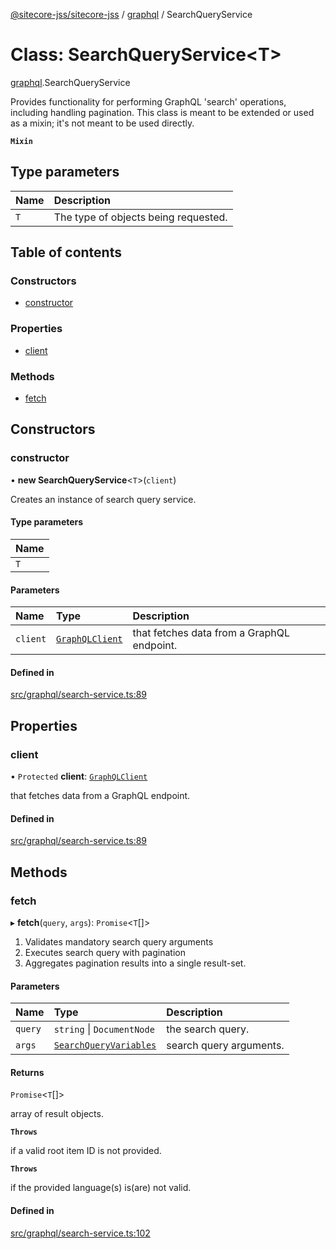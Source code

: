 [@sitecore-jss/sitecore-jss](../README.md) / [graphql](../modules/graphql.md) / SearchQueryService

# Class: SearchQueryService\<T\>

[graphql](../modules/graphql.md).SearchQueryService

Provides functionality for performing GraphQL 'search' operations, including handling pagination.
This class is meant to be extended or used as a mixin; it's not meant to be used directly.

**`Mixin`**

## Type parameters

| Name | Description |
| :------ | :------ |
| `T` | The type of objects being requested. |

## Table of contents

### Constructors

- [constructor](graphql.SearchQueryService.md#constructor)

### Properties

- [client](graphql.SearchQueryService.md#client)

### Methods

- [fetch](graphql.SearchQueryService.md#fetch)

## Constructors

### constructor

• **new SearchQueryService**\<`T`\>(`client`)

Creates an instance of search query service.

#### Type parameters

| Name |
| :------ |
| `T` |

#### Parameters

| Name | Type | Description |
| :------ | :------ | :------ |
| `client` | [`GraphQLClient`](../interfaces/index.GraphQLClient.md) | that fetches data from a GraphQL endpoint. |

#### Defined in

[src/graphql/search-service.ts:89](https://github.com/Sitecore/jss/blob/c144a055c/packages/sitecore-jss/src/graphql/search-service.ts#L89)

## Properties

### client

• `Protected` **client**: [`GraphQLClient`](../interfaces/index.GraphQLClient.md)

that fetches data from a GraphQL endpoint.

#### Defined in

[src/graphql/search-service.ts:89](https://github.com/Sitecore/jss/blob/c144a055c/packages/sitecore-jss/src/graphql/search-service.ts#L89)

## Methods

### fetch

▸ **fetch**(`query`, `args`): `Promise`\<`T`[]\>

1. Validates mandatory search query arguments
2. Executes search query with pagination
3. Aggregates pagination results into a single result-set.

#### Parameters

| Name | Type | Description |
| :------ | :------ | :------ |
| `query` | `string` \| `DocumentNode` | the search query. |
| `args` | [`SearchQueryVariables`](../interfaces/graphql.SearchQueryVariables.md) | search query arguments. |

#### Returns

`Promise`\<`T`[]\>

array of result objects.

**`Throws`**

if a valid root item ID is not provided.

**`Throws`**

if the provided language(s) is(are) not valid.

#### Defined in

[src/graphql/search-service.ts:102](https://github.com/Sitecore/jss/blob/c144a055c/packages/sitecore-jss/src/graphql/search-service.ts#L102)
